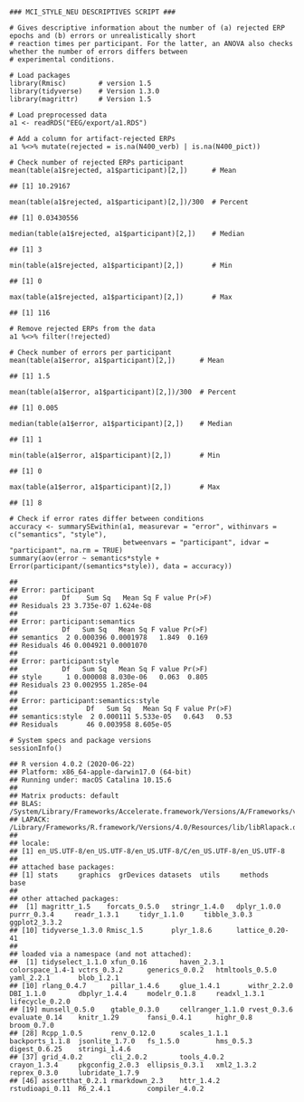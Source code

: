     ### MCI_STYLE_NEU DESCRIPTIVES SCRIPT ###

    # Gives descriptive information about the number of (a) rejected ERP epochs and (b) errors or unrealistically short
    # reaction times per participant. For the latter, an ANOVA also checks whether the number of errors differs between
    # experimental conditions.

    # Load packages
    library(Rmisc)        # version 1.5
    library(tidyverse)    # Version 1.3.0
    library(magrittr)     # Version 1.5

    # Load preprocessed data
    a1 <- readRDS("EEG/export/a1.RDS")

    # Add a column for artifact-rejected ERPs
    a1 %<>% mutate(rejected = is.na(N400_verb) | is.na(N400_pict))

    # Check number of rejected ERPs participant
    mean(table(a1$rejected, a1$participant)[2,])      # Mean

    ## [1] 10.29167

    mean(table(a1$rejected, a1$participant)[2,])/300  # Percent

    ## [1] 0.03430556

    median(table(a1$rejected, a1$participant)[2,])    # Median

    ## [1] 3

    min(table(a1$rejected, a1$participant)[2,])       # Min

    ## [1] 0

    max(table(a1$rejected, a1$participant)[2,])       # Max

    ## [1] 116

    # Remove rejected ERPs from the data
    a1 %<>% filter(!rejected)

    # Check number of errors per participant
    mean(table(a1$error, a1$participant)[2,])      # Mean

    ## [1] 1.5

    mean(table(a1$error, a1$participant)[2,])/300  # Percent

    ## [1] 0.005

    median(table(a1$error, a1$participant)[2,])    # Median

    ## [1] 1

    min(table(a1$error, a1$participant)[2,])       # Min

    ## [1] 0

    max(table(a1$error, a1$participant)[2,])       # Max

    ## [1] 8

    # Check if error rates differ between conditions
    accuracy <- summarySEwithin(a1, measurevar = "error", withinvars = c("semantics", "style"),
                                betweenvars = "participant", idvar = "participant", na.rm = TRUE)
    summary(aov(error ~ semantics*style + Error(participant/(semantics*style)), data = accuracy))

    ## 
    ## Error: participant
    ##           Df    Sum Sq   Mean Sq F value Pr(>F)
    ## Residuals 23 3.735e-07 1.624e-08               
    ## 
    ## Error: participant:semantics
    ##           Df   Sum Sq   Mean Sq F value Pr(>F)
    ## semantics  2 0.000396 0.0001978   1.849  0.169
    ## Residuals 46 0.004921 0.0001070               
    ## 
    ## Error: participant:style
    ##           Df   Sum Sq   Mean Sq F value Pr(>F)
    ## style      1 0.000008 8.030e-06   0.063  0.805
    ## Residuals 23 0.002955 1.285e-04               
    ## 
    ## Error: participant:semantics:style
    ##                 Df   Sum Sq   Mean Sq F value Pr(>F)
    ## semantics:style  2 0.000111 5.533e-05   0.643   0.53
    ## Residuals       46 0.003958 8.605e-05

    # System specs and package versions
    sessionInfo()

    ## R version 4.0.2 (2020-06-22)
    ## Platform: x86_64-apple-darwin17.0 (64-bit)
    ## Running under: macOS Catalina 10.15.6
    ## 
    ## Matrix products: default
    ## BLAS:   /System/Library/Frameworks/Accelerate.framework/Versions/A/Frameworks/vecLib.framework/Versions/A/libBLAS.dylib
    ## LAPACK: /Library/Frameworks/R.framework/Versions/4.0/Resources/lib/libRlapack.dylib
    ## 
    ## locale:
    ## [1] en_US.UTF-8/en_US.UTF-8/en_US.UTF-8/C/en_US.UTF-8/en_US.UTF-8
    ## 
    ## attached base packages:
    ## [1] stats     graphics  grDevices datasets  utils     methods   base     
    ## 
    ## other attached packages:
    ##  [1] magrittr_1.5    forcats_0.5.0   stringr_1.4.0   dplyr_1.0.0     purrr_0.3.4     readr_1.3.1     tidyr_1.1.0     tibble_3.0.3    ggplot2_3.3.2  
    ## [10] tidyverse_1.3.0 Rmisc_1.5       plyr_1.8.6      lattice_0.20-41
    ## 
    ## loaded via a namespace (and not attached):
    ##  [1] tidyselect_1.1.0 xfun_0.16        haven_2.3.1      colorspace_1.4-1 vctrs_0.3.2      generics_0.0.2   htmltools_0.5.0  yaml_2.2.1       blob_1.2.1      
    ## [10] rlang_0.4.7      pillar_1.4.6     glue_1.4.1       withr_2.2.0      DBI_1.1.0        dbplyr_1.4.4     modelr_0.1.8     readxl_1.3.1     lifecycle_0.2.0 
    ## [19] munsell_0.5.0    gtable_0.3.0     cellranger_1.1.0 rvest_0.3.6      evaluate_0.14    knitr_1.29       fansi_0.4.1      highr_0.8        broom_0.7.0     
    ## [28] Rcpp_1.0.5       renv_0.12.0      scales_1.1.1     backports_1.1.8  jsonlite_1.7.0   fs_1.5.0         hms_0.5.3        digest_0.6.25    stringi_1.4.6   
    ## [37] grid_4.0.2       cli_2.0.2        tools_4.0.2      crayon_1.3.4     pkgconfig_2.0.3  ellipsis_0.3.1   xml2_1.3.2       reprex_0.3.0     lubridate_1.7.9 
    ## [46] assertthat_0.2.1 rmarkdown_2.3    httr_1.4.2       rstudioapi_0.11  R6_2.4.1         compiler_4.0.2
